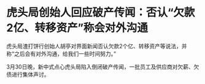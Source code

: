 # 虎头局创始人回应破产传闻：否认“欠款2亿、转移资产”称会对外沟通

虎头局渣打饼行创始人胡亭对界面新闻否认欠款2个亿、转移资产等说法，并称“之后会有对外沟通，给我们一些时间努力。”

3月30日晚，新中式点心虎头局陷入倒闭破产传闻，一批员工及供应商对欠薪、欠债进行集体声讨。

